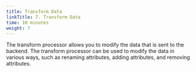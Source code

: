 ```yaml
---
title: Transform Data
linkTitle: 7. Transform Data
time: 10 minutes
weight: 7
---
```


The transform processor allows you to modify the data that is sent to the backend. The transform processor can be used to modify the data in various ways, such as renaming attributes, adding attributes, and removing attributes.
